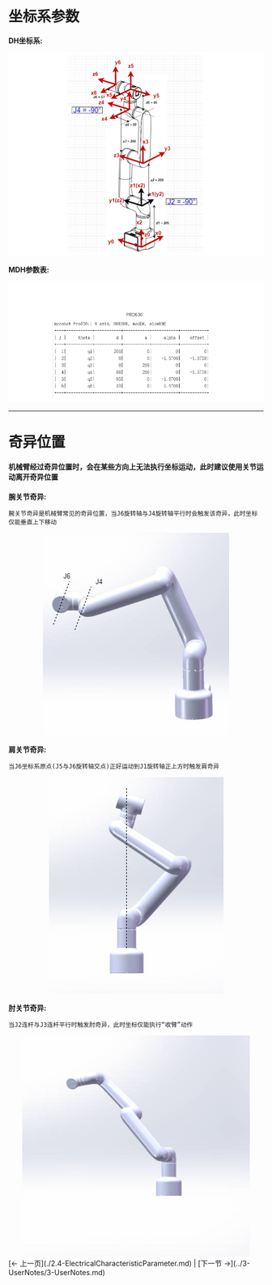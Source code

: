 # 坐标系参数

**DH坐标系:**

<div align=center><img src="../resources/2-ProductFeature/630DH.png"></div>


**MDH参数表:**

<div align=center><img src="../resources/2-ProductFeature/630DH_table.png"></div>

---
# 奇异位置
#### 机械臂经过奇异位置时，会在某些方向上无法执行坐标运动，此时建议使用关节运动离开奇异位置

**腕关节奇异:**
   
    腕关节奇异是机械臂常见的奇异位置，当J6旋转轴与J4旋转轴平行时会触发该奇异，此时坐标仅能垂直上下移动

<div align=center><img src="../resources/2-ProductFeature/腕奇异.jpg"></div>

**肩关节奇异:**
    
    当J6坐标系原点(J5与J6旋转轴交点)正好运动到J1旋转轴正上方时触发肩奇异

<div align=center><img src="../resources/2-ProductFeature/肩奇异.jpg"></div>

**肘关节奇异:**
    
    当J2连杆与J3连杆平行时触发肘奇异，此时坐标仅能执行“收臂”动作

<div align=center><img src="../resources/2-ProductFeature/肘奇异.jpg"></div>
[← 上一页](./2.4-ElectricalCharacteristicParameter.md) | [下一节 →](../3-UserNotes/3-UserNotes.md)